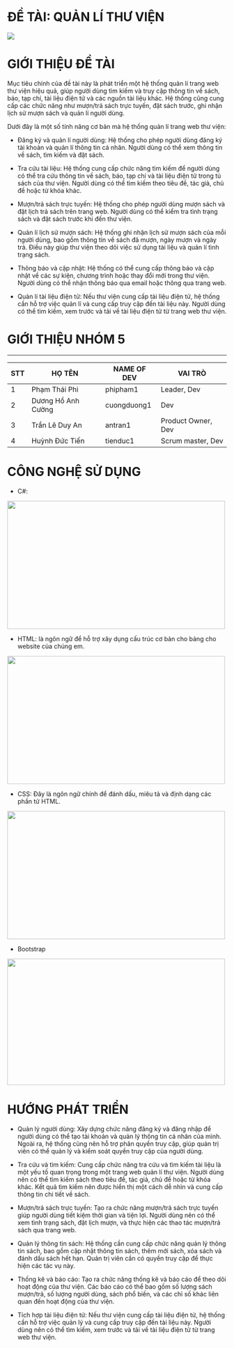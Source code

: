 # ĐỀ TÀI: QUẢN LÍ THƯ VIỆN

<img src="https://scontent.fsgn13-4.fna.fbcdn.net/v/t1.15752-9/395102204_357984270012517_1704532096803183177_n.png?_nc_cat=110&ccb=1-7&_nc_sid=8cd0a2&_nc_ohc=N3_iytH74n0AX8UWih9&_nc_ht=scontent.fsgn13-4.fna&oh=03_AdRkulxyeWDfoC1WM0OJYYlNZv3NznDTSrFded2kbOJOdg&oe=656AE765">


# GIỚI THIỆU ĐỀ TÀI
Mục tiêu chính của đề tài này là phát triển một hệ thống quản lí trang web thư viện hiệu quả, giúp người dùng tìm kiếm và truy cập thông tin về sách, báo, tạp chí, tài liệu điện tử và các nguồn tài liệu khác. Hệ thống cũng cung cấp các chức năng như mượn/trả sách trực tuyến, đặt sách trước, ghi nhận lịch sử mượn sách và quản lí người dùng.

Dưới đây là một số tính năng cơ bản mà hệ thống quản lí trang web thư viện:

- Đăng ký và quản lí người dùng: Hệ thống cho phép người dùng đăng ký tài khoản và quản lí thông tin cá nhân. Người dùng có thể xem thông tin về sách, tìm kiếm và đặt sách.

- Tra cứu tài liệu: Hệ thống cung cấp chức năng tìm kiếm để người dùng có thể tra cứu thông tin về sách, báo, tạp chí và tài liệu điện tử trong tủ sách của thư viện. Người dùng có thể tìm kiếm theo tiêu đề, tác giả, chủ đề hoặc từ khóa khác.

- Mượn/trả sách trực tuyến: Hệ thống cho phép người dùng mượn sách và đặt lịch trả sách trên trang web. Người dùng có thể kiểm tra tình trạng sách và đặt sách trước khi đến thư viện.

- Quản lí lịch sử mượn sách: Hệ thống ghi nhận lịch sử mượn sách của mỗi người dùng, bao gồm thông tin về sách đã mượn, ngày mượn và ngày trả. Điều này giúp thư viện theo dõi việc sử dụng tài liệu và quản lí tình trạng sách.

- Thông báo và cập nhật: Hệ thống có thể cung cấp thông báo và cập nhật về các sự kiện, chương trình hoặc thay đổi mới trong thư viện. Người dùng có thể nhận thông báo qua email hoặc thông qua trang web.

- Quản lí tài liệu điện tử: Nếu thư viện cung cấp tài liệu điện tử, hệ thống cần hỗ trợ việc quản lí và cung cấp truy cập đến tài liệu này. Người dùng có thể tìm kiếm, xem trước và tải về tài liệu điện tử từ trang web thư viện.

# GIỚI THIỆU NHÓM 5
------------------------------------------------------------
| STT | HỌ TÊN | NAME OF DEV | VAI TRÒ |
|----|--------|-------------|------------------|
|1 | Phạm Thái Phi | phipham1 | Leader, Dev |
|2 | Dương Hồ Anh Cường | cuongduong1 | Dev |
|3 | Trần Lê Duy An | antran1 | Product Owner, Dev |
|4 | Huỳnh Đức Tiến | tienduc1 | Scrum master, Dev |

# CÔNG NGHỆ SỬ DỤNG
- C#:
<img style="width: 500px; height: 294px" src="https://www.bairesdev.com/wp-content/uploads/2021/07/Csharp.svg">

- HTML: là ngôn ngữ để hỗ trợ xây dụng cấu trúc cơ bản cho bảng cho website của chúng em.
<img style="width: 500px; height: 294px" src="https://cdn.hanoi.codegym.vn/wp-content/uploads/sites/7/2022/12/HTML-la-gi.jpg">

- CSS: Đây là ngôn ngữ chính để đánh dấu, miêu tả và định dạng các phần tử HTML.
<img style="width: 500px; height: 294px" src="https://irp.cdn-website.com/c57d8c85/dms3rep/multi/css-la-gi.webp">

- Bootstrap
<img style="width: 500px; height: 290px" src="https://www.bootstrapdash.com/wp-content/uploads/2017/08/bootstrap-4-beta-whats-new.jpg">

# HƯỚNG PHÁT TRIỂN
- Quản lý người dùng: Xây dựng chức năng đăng ký và đăng nhập để người dùng có thể tạo tài khoản và quản lý thông tin cá nhân của mình. Ngoài ra, hệ thống cũng nên hỗ trợ phân quyền truy cập, giúp quản trị viên có thể quản lý và kiểm soát quyền truy cập của người dùng.

- Tra cứu và tìm kiếm: Cung cấp chức năng tra cứu và tìm kiếm tài liệu là một yếu tố quan trọng trong một trang web quản lí thư viện. Người dùng nên có thể tìm kiếm sách theo tiêu đề, tác giả, chủ đề hoặc từ khóa khác. Kết quả tìm kiếm nên được hiển thị một cách dễ nhìn và cung cấp thông tin chi tiết về sách.

- Mượn/trả sách trực tuyến: Tạo ra chức năng mượn/trả sách trực tuyến giúp người dùng tiết kiệm thời gian và tiện lợi. Người dùng nên có thể xem tình trạng sách, đặt lịch mượn, và thực hiện các thao tác mượn/trả sách qua trang web.

- Quản lý thông tin sách: Hệ thống cần cung cấp chức năng quản lý thông tin sách, bao gồm cập nhật thông tin sách, thêm mới sách, xóa sách và đánh dấu sách hết hạn. Quản trị viên cần có quyền truy cập để thực hiện các tác vụ này.

- Thống kê và báo cáo: Tạo ra chức năng thống kê và báo cáo để theo dõi hoạt động của thư viện. Các báo cáo có thể bao gồm số lượng sách mượn/trả, số lượng người dùng, sách phổ biến, và các chỉ số khác liên quan đến hoạt động của thư viện.

- Tích hợp tài liệu điện tử: Nếu thư viện cung cấp tài liệu điện tử, hệ thống cần hỗ trợ việc quản lý và cung cấp truy cập đến tài liệu này. Người dùng nên có thể tìm kiếm, xem trước và tải về tài liệu điện tử từ trang web thư viện.



